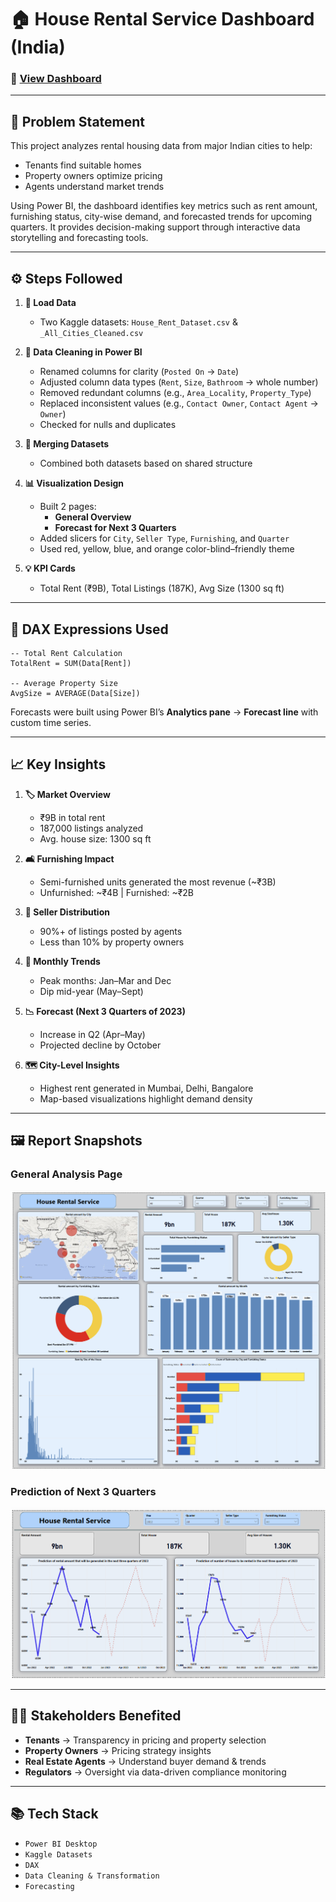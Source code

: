 
# 🏠 House Rental Service Dashboard (India)

### 🔗 [View Dashboard](https://app.powerbi.com/groups/me/reports/8f32a48e-bd61-4b3e-a709-37257e0c4468/ReportSection?experience=power-bi) <!-- Replace with your real Power BI share link -->

---

## 📌 Problem Statement

This project analyzes rental housing data from major Indian cities to help:
- Tenants find suitable homes
- Property owners optimize pricing
- Agents understand market trends

Using Power BI, the dashboard identifies key metrics such as rent amount, furnishing status, city-wise demand, and forecasted trends for upcoming quarters. It provides decision-making support through interactive data storytelling and forecasting tools.

---

## ⚙️ Steps Followed

1. **📂 Load Data**  
   - Two Kaggle datasets: `House_Rent_Dataset.csv` & `_All_Cities_Cleaned.csv`

2. **🧹 Data Cleaning in Power BI**  
   - Renamed columns for clarity (`Posted On` → `Date`)
   - Adjusted column data types (`Rent`, `Size`, `Bathroom` → whole number)
   - Removed redundant columns (e.g., `Area_Locality`, `Property_Type`)
   - Replaced inconsistent values (e.g., `Contact Owner`, `Contact Agent` → `Owner`)
   - Checked for nulls and duplicates

3. **🔗 Merging Datasets**  
   - Combined both datasets based on shared structure

4. **📊 Visualization Design**  
   - Built 2 pages:
     - **General Overview**
     - **Forecast for Next 3 Quarters**
   - Added slicers for `City`, `Seller Type`, `Furnishing`, and `Quarter`
   - Used red, yellow, blue, and orange color-blind–friendly theme

5. **💡 KPI Cards**
   - Total Rent (₹9B), Total Listings (187K), Avg Size (1300 sq ft)

---

## 🧮 DAX Expressions Used

```DAX
-- Total Rent Calculation
TotalRent = SUM(Data[Rent])

-- Average Property Size
AvgSize = AVERAGE(Data[Size])
```

Forecasts were built using Power BI’s **Analytics pane** → **Forecast line** with custom time series.

---

## 📈 Key Insights

1. **🏷️ Market Overview**  
   - ₹9B in total rent  
   - 187,000 listings analyzed  
   - Avg. house size: 1300 sq ft  

2. **🛋️ Furnishing Impact**  
   - Semi-furnished units generated the most revenue (~₹3B)  
   - Unfurnished: ~₹4B | Furnished: ~₹2B

3. **📢 Seller Distribution**  
   - 90%+ of listings posted by agents  
   - Less than 10% by property owners

4. **📆 Monthly Trends**  
   - Peak months: Jan–Mar and Dec  
   - Dip mid-year (May–Sept)

5. **📉 Forecast (Next 3 Quarters of 2023)**  
   - Increase in Q2 (Apr–May)  
   - Projected decline by October

6. **🗺️ City-Level Insights**  
   - Highest rent generated in Mumbai, Delhi, Bangalore  
   - Map-based visualizations highlight demand density

---

## 🖼️ Report Snapshots

### General Analysis Page
![Dashboard 1](https://github.com/AyazRahman504/House-Rental-System_Dashboard/blob/main/Assets/dashboard1.png?raw=true)

### Prediction of Next 3 Quarters
![Dashboard 2](https://github.com/AyazRahman504/House-Rental-System_Dashboard/blob/main/Assets/dashboard2.png?raw=true)

---

## 🧑‍💼 Stakeholders Benefited

- **Tenants** → Transparency in pricing and property selection  
- **Property Owners** → Pricing strategy insights  
- **Real Estate Agents** → Understand buyer demand & trends  
- **Regulators** → Oversight via data-driven compliance monitoring  

---

## 📚 Tech Stack

- `Power BI Desktop`
- `Kaggle Datasets`
- `DAX`
- `Data Cleaning & Transformation`
- `Forecasting`
